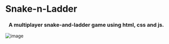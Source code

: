 # Snake-n-Ladder
<h3 align="center">A multiplayer snake-and-ladder game using html, css and js.</h3>

![image](https://github.com/user-attachments/assets/0ccc7831-0d46-4d1c-b46f-6d0b3611f2d7)
